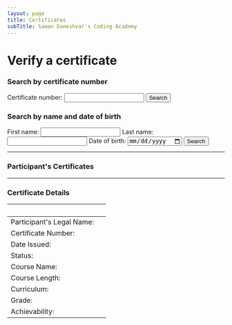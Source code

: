 ```yaml
---
layout: page
title: Certificates
subTitle: Saman Daneshvar's Coding Academy
---
```


<!-- Insert these scripts at the bottom of the HTML, but before you use any Firebase services -->

<!-- Firebase App (the core Firebase SDK) is always required and must be listed first -->
<script defer src="https://www.gstatic.com/firebasejs/8.1.2/firebase-app.js"></script>
<!-- If you enabled Analytics in your project, add the Firebase SDK for Analytics -->
<script defer src="https://www.gstatic.com/firebasejs/8.1.2/firebase-analytics.js"></script>
<!-- Add any other Firebase products that you want to use -->
<script defer src="https://www.gstatic.com/firebasejs/8.1.2/firebase-auth.js"></script>
<script defer src="https://www.gstatic.com/firebasejs/8.1.2/firebase-firestore.js"></script>


<!-- Firebase SDKs are loaded before this -->
<script defer src="{{ site.url }}/assets/js/test_app.js"></script>



# Verify a certificate

<h3>Search by certificate number</h3>
<label for="query_cert">Certificate number:</label>
<input id="query_cert" />
<button id="search_by_cert_button">Search</button>

<h3>Search by name and date of birth</h3>
<label for="query_first_name">First name:</label>
<input id="query_first_name" />
<label for="query_last_name">Last name:</label>
<input id="query_last_name" />
<label for="query_date_of_birth">Date of birth:</label>
<input id="query_date_of_birth" type="date" />
<button id="search_by_name_button">Search</button>

---
<h3>Participant's Certificates</h3>

---
<h3>Certificate Details</h3>

&nbsp; | &nbsp;
--- | ---
Participant's Legal Name: | <span id="first_name" /> <span id="last_name" />
Certificate Number:       | <span id="certificate_number" />
Date Issued:              | <span id="date_of_issue" />
Status:                   | <span id="status" />
Course Name:              | <span id="course_name" />
Course Length:            | <span id="course_length" />
Curriculum:    | <a href=""><span id="course_curriculum" /></a>
Grade:         | <a href=""><span id="certification_grade" /></a>
Achievability:            | <span id="achievability" />







<!--
| Legal Name | Certificate Code |
| :- | :- |
| John Smith | 2012-0486 |
| Jane Black | 2012-7362 |

&nbsp; | &nbsp;
:- | :-
**Participant's Legal Name** | John Smith
**Certificate Number** | 2012-0486
**Date Issued** | December 5, 2020
**Status** | Valid
**Course Name** | Zero to Intermediate Python Programming
**Course Length** | 18 hours
**Curriculum** | [Z2I Python]()
**Grade** | [Certificate of Participation]()
**Achievability** | 12/12


## Did not find the certificate you were trying to verify?
[Request an official confirmation]() or [report a false claim]().

## Did not find your own certificate?
[Report an issue with the database]() (e.g., false or missing information).

Rest assured that at Saman Daneshvar's Coding Academy records don't go missing! If you have successfully completed a course, you are entitled to a certificate.
-->
